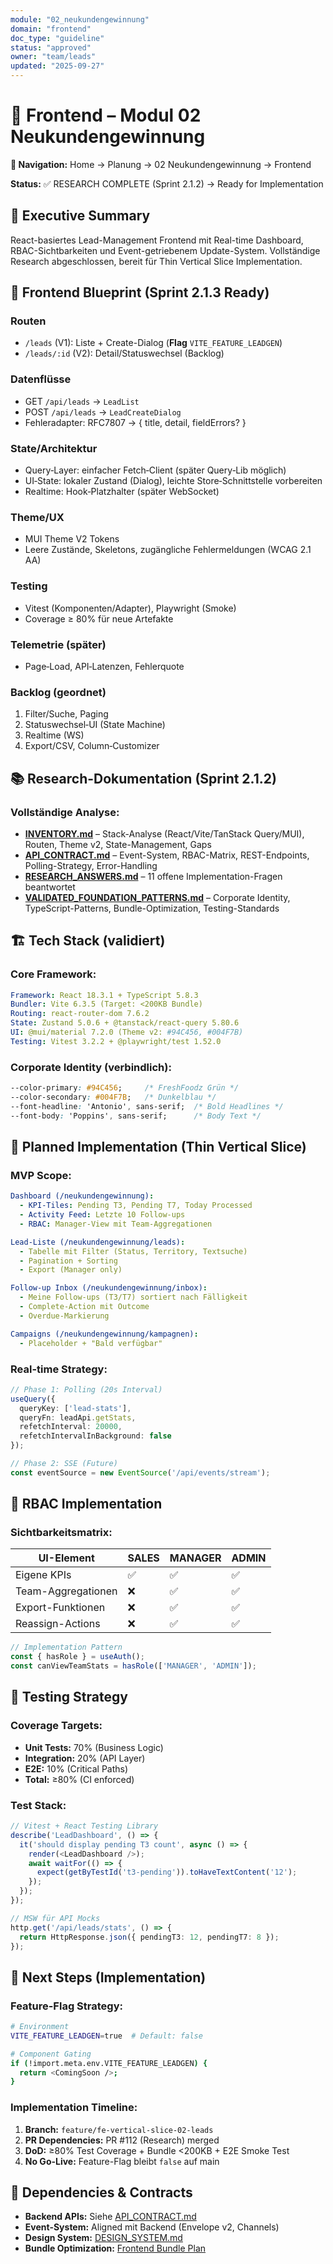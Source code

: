 ```yaml
---
module: "02_neukundengewinnung"
domain: "frontend"
doc_type: "guideline"
status: "approved"
owner: "team/leads"
updated: "2025-09-27"
---
```


# 🎨 Frontend – Modul 02 Neukundengewinnung

**📍 Navigation:** Home → Planung → 02 Neukundengewinnung → Frontend

**Status:** ✅ RESEARCH COMPLETE (Sprint 2.1.2) → Ready for Implementation

## 🎯 Executive Summary

React-basiertes Lead-Management Frontend mit Real-time Dashboard, RBAC-Sichtbarkeiten und Event-getriebenem Update-System. Vollständige Research abgeschlossen, bereit für Thin Vertical Slice Implementation.

## 🧭 Frontend Blueprint (Sprint 2.1.3 Ready)

### **Routen**
- `/leads` (V1): Liste + Create-Dialog (**Flag** `VITE_FEATURE_LEADGEN`)
- `/leads/:id` (V2): Detail/Statuswechsel (Backlog)

### **Datenflüsse**
- GET `/api/leads` → `LeadList`
- POST `/api/leads` → `LeadCreateDialog`
- Fehleradapter: RFC7807 → { title, detail, fieldErrors? }

### **State/Architektur**
- Query‑Layer: einfacher Fetch‑Client (später Query‑Lib möglich)
- UI‑State: lokaler Zustand (Dialog), leichte Store‑Schnittstelle vorbereiten
- Realtime: Hook‑Platzhalter (später WebSocket)

### **Theme/UX**
- MUI Theme V2 Tokens
- Leere Zustände, Skeletons, zugängliche Fehlermeldungen (WCAG 2.1 AA)

### **Testing**
- Vitest (Komponenten/Adapter), Playwright (Smoke)
- Coverage ≥ 80% für neue Artefakte

### **Telemetrie (später)**
- Page‑Load, API‑Latenzen, Fehlerquote

### **Backlog (geordnet)**
1) Filter/Suche, Paging
2) Statuswechsel‑UI (State Machine)
3) Realtime (WS)
4) Export/CSV, Column‑Customizer

## 📚 **Research-Dokumentation (Sprint 2.1.2)**

### **Vollständige Analyse:**
- **[INVENTORY.md](./analyse/INVENTORY.md)** – Stack-Analyse (React/Vite/TanStack Query/MUI), Routen, Theme v2, State-Management, Gaps
- **[API_CONTRACT.md](./analyse/API_CONTRACT.md)** – Event-System, RBAC-Matrix, REST-Endpoints, Polling-Strategy, Error-Handling
- **[RESEARCH_ANSWERS.md](./analyse/RESEARCH_ANSWERS.md)** – 11 offene Implementation-Fragen beantwortet
- **[VALIDATED_FOUNDATION_PATTERNS.md](./analyse/VALIDATED_FOUNDATION_PATTERNS.md)** – Corporate Identity, TypeScript-Patterns, Bundle-Optimization, Testing-Standards

## 🏗️ **Tech Stack (validiert)**

### **Core Framework:**
```yaml
Framework: React 18.3.1 + TypeScript 5.8.3
Bundler: Vite 6.3.5 (Target: <200KB Bundle)
Routing: react-router-dom 7.6.2
State: Zustand 5.0.6 + @tanstack/react-query 5.80.6
UI: @mui/material 7.2.0 (Theme v2: #94C456, #004F7B)
Testing: Vitest 3.2.2 + @playwright/test 1.52.0
```

### **Corporate Identity (verbindlich):**
```css
--color-primary: #94C456;     /* FreshFoodz Grün */
--color-secondary: #004F7B;   /* Dunkelblau */
--font-headline: 'Antonio', sans-serif;  /* Bold Headlines */
--font-body: 'Poppins', sans-serif;      /* Body Text */
```

## 🎯 **Planned Implementation (Thin Vertical Slice)**

### **MVP Scope:**
```yaml
Dashboard (/neukundengewinnung):
  - KPI-Tiles: Pending T3, Pending T7, Today Processed
  - Activity Feed: Letzte 10 Follow-ups
  - RBAC: Manager-View mit Team-Aggregationen

Lead-Liste (/neukundengewinnung/leads):
  - Tabelle mit Filter (Status, Territory, Textsuche)
  - Pagination + Sorting
  - Export (Manager only)

Follow-up Inbox (/neukundengewinnung/inbox):
  - Meine Follow-ups (T3/T7) sortiert nach Fälligkeit
  - Complete-Action mit Outcome
  - Overdue-Markierung

Campaigns (/neukundengewinnung/kampagnen):
  - Placeholder + "Bald verfügbar"
```

### **Real-time Strategy:**
```typescript
// Phase 1: Polling (20s Interval)
useQuery({
  queryKey: ['lead-stats'],
  queryFn: leadApi.getStats,
  refetchInterval: 20000,
  refetchIntervalInBackground: false
});

// Phase 2: SSE (Future)
const eventSource = new EventSource('/api/events/stream');
```

## 🔐 **RBAC Implementation**

### **Sichtbarkeitsmatrix:**
| UI-Element | SALES | MANAGER | ADMIN |
|------------|-------|---------|-------|
| Eigene KPIs | ✅ | ✅ | ✅ |
| Team-Aggregationen | ❌ | ✅ | ✅ |
| Export-Funktionen | ❌ | ✅ | ✅ |
| Reassign-Actions | ❌ | ✅ | ✅ |

```typescript
// Implementation Pattern
const { hasRole } = useAuth();
const canViewTeamStats = hasRole(['MANAGER', 'ADMIN']);
```

## 🧪 **Testing Strategy**

### **Coverage Targets:**
- **Unit Tests:** 70% (Business Logic)
- **Integration:** 20% (API Layer)
- **E2E:** 10% (Critical Paths)
- **Total:** ≥80% (CI enforced)

### **Test Stack:**
```typescript
// Vitest + React Testing Library
describe('LeadDashboard', () => {
  it('should display pending T3 count', async () => {
    render(<LeadDashboard />);
    await waitFor(() => {
      expect(getByTestId('t3-pending')).toHaveTextContent('12');
    });
  });
});

// MSW für API Mocks
http.get('/api/leads/stats', () => {
  return HttpResponse.json({ pendingT3: 12, pendingT7: 8 });
});
```

## 🚀 **Next Steps (Implementation)**

### **Feature-Flag Strategy:**
```bash
# Environment
VITE_FEATURE_LEADGEN=true  # Default: false

# Component Gating
if (!import.meta.env.VITE_FEATURE_LEADGEN) {
  return <ComingSoon />;
}
```

### **Implementation Timeline:**
1. **Branch:** `feature/fe-vertical-slice-02-leads`
2. **PR Dependencies:** PR #112 (Research) merged
3. **DoD:** ≥80% Test Coverage + Bundle <200KB + E2E Smoke Test
4. **No Go-Live:** Feature-Flag bleibt `false` auf main

## 🔗 **Dependencies & Contracts**

- **Backend APIs:** Siehe [API_CONTRACT.md](./analyse/API_CONTRACT.md)
- **Event-System:** Aligned mit Backend (Envelope v2, Channels)
- **Design System:** [DESIGN_SYSTEM.md](../../../grundlagen/DESIGN_SYSTEM.md)
- **Bundle Optimization:** [Frontend Bundle Plan](../../../features-neu/00_infrastruktur/leistung/implementation-plans/01_FRONTEND_BUNDLE_OPTIMIZATION_PLAN.md)